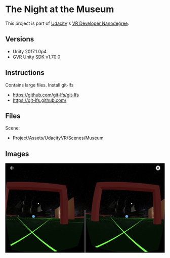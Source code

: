 # The Night at the Museum

This project is part of [Udacity](https://www.udacity.com "Udacity - Be in demand")'s [VR Developer Nanodegree](https://www.udacity.com/course/vr-developer-nanodegree--nd017).

## Versions
- Unity 2017.1.0p4
- GVR Unity SDK v1.70.0

## Instructions

Contains large files. Install git-lfs
- https://github.com/git-lfs/git-lfs
- https://git-lfs.github.com/

## Files

Scene:
- Project/Assets/UdacityVR/Scenes/Museum

## Images

![](Images/Museum-01.PNG)
